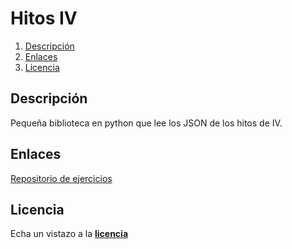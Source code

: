# Hitos IV

<!-- TOC depthFrom:2 depthTo:6 withLinks:1 updateOnSave:1 orderedList:1 -->

1. [Descripción](#descripcin)
2. [Enlaces](#enlaces)
3. [Licencia](#licencia)

<!-- /TOC -->

## Descripción

Pequeña biblioteca en python que lee los JSON de los hitos de IV.

## Enlaces

[Repositorio de ejercicios](https://github.com/lulivi/autoevaluacion-IV)

## Licencia

Echa un vistazo a la [**licencia**](https://github.com/lulivi/hitos_iv/blob/master/LICENSE)
